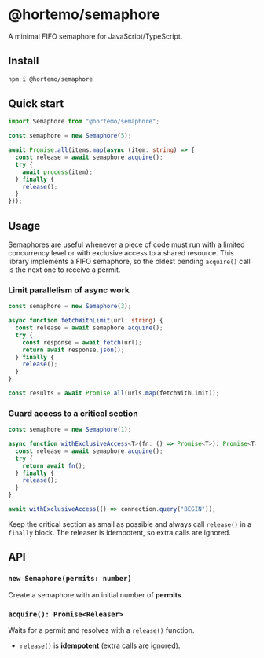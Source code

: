 # @hortemo/semaphore

A minimal FIFO semaphore for JavaScript/TypeScript.

## Install

```bash
npm i @hortemo/semaphore
```

## Quick start

```ts
import Semaphore from "@hortemo/semaphore";

const semaphore = new Semaphore(5);

await Promise.all(items.map(async (item: string) => {
  const release = await semaphore.acquire();
  try {
    await process(item);
  } finally {
    release();
  }
}));
```

## Usage

Semaphores are useful whenever a piece of code must run with a limited
concurrency level or with exclusive access to a shared resource. This library
implements a FIFO semaphore, so the oldest pending `acquire()` call is the next
one to receive a permit.

### Limit parallelism of async work

```ts
const semaphore = new Semaphore(3);

async function fetchWithLimit(url: string) {
  const release = await semaphore.acquire();
  try {
    const response = await fetch(url);
    return await response.json();
  } finally {
    release();
  }
}

const results = await Promise.all(urls.map(fetchWithLimit));
```

### Guard access to a critical section

```ts
const semaphore = new Semaphore(1);

async function withExclusiveAccess<T>(fn: () => Promise<T>): Promise<T> {
  const release = await semaphore.acquire();
  try {
    return await fn();
  } finally {
    release();
  }
}

await withExclusiveAccess(() => connection.query("BEGIN"));
```

Keep the critical section as small as possible and always call `release()` in a
`finally` block. The releaser is idempotent, so extra calls are ignored.

## API

### `new Semaphore(permits: number)`
Create a semaphore with an initial number of **permits**.

### `acquire(): Promise<Releaser>`
Waits for a permit and resolves with a `release()` function.
- `release()` is **idempotent** (extra calls are ignored).
